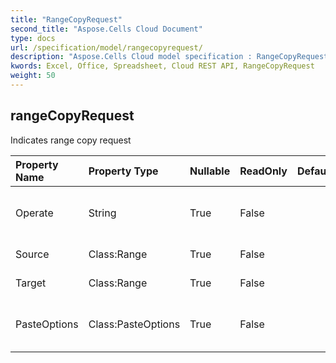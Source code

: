 ```yaml
---
title: "RangeCopyRequest"
second_title: "Aspose.Cells Cloud Document"
type: docs
url: /specification/model/rangecopyrequest/
description: "Aspose.Cells Cloud model specification : RangeCopyRequest. Effortlessly handle Excel and other spreadsheet documents with features like opening, generating, editing, splitting, merging, comparing, and converting."
kwords: Excel, Office, Spreadsheet, Cloud REST API, RangeCopyRequest
weight: 50
---
```


## **rangeCopyRequest**

Indicates range copy request 

| Property Name | Property Type | Nullable |  ReadOnly | DefaultValue | Description | 
| :- | :- | :- |:- |  :- | :- |
| Operate | String | True |  False |  | copydata, copystyle, copyto, copyvalue. |  
| Source | Class:Range | True |  False |  | Source range.  |  
| Target | Class:Range | True |  False |  | Target range. |  
| PasteOptions | Class:PasteOptions | True |  False |  | Represents the paste special options.             |  

